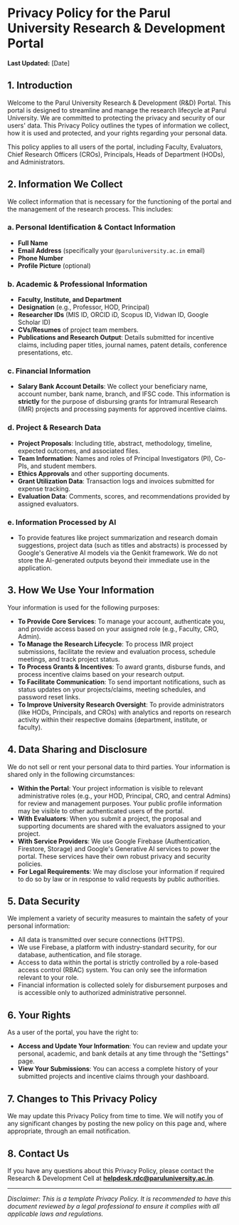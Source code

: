 # Privacy Policy for the Parul University Research & Development Portal

**Last Updated:** [Date]

## 1. Introduction

Welcome to the Parul University Research & Development (R&D) Portal. This portal is designed to streamline and manage the research lifecycle at Parul University. We are committed to protecting the privacy and security of our users' data. This Privacy Policy outlines the types of information we collect, how it is used and protected, and your rights regarding your personal data.

This policy applies to all users of the portal, including Faculty, Evaluators, Chief Research Officers (CROs), Principals, Heads of Department (HODs), and Administrators.

## 2. Information We Collect

We collect information that is necessary for the functioning of the portal and the management of the research process. This includes:

### a. Personal Identification & Contact Information
-   **Full Name**
-   **Email Address** (specifically your `@paruluniversity.ac.in` email)
-   **Phone Number**
-   **Profile Picture** (optional)

### b. Academic & Professional Information
-   **Faculty, Institute, and Department**
-   **Designation** (e.g., Professor, HOD, Principal)
-   **Researcher IDs** (MIS ID, ORCID iD, Scopus ID, Vidwan ID, Google Scholar ID)
-   **CVs/Resumes** of project team members.
-   **Publications and Research Output**: Details submitted for incentive claims, including paper titles, journal names, patent details, conference presentations, etc.

### c. Financial Information
-   **Salary Bank Account Details**: We collect your beneficiary name, account number, bank name, branch, and IFSC code. This information is **strictly** for the purpose of disbursing grants for Intramural Research (IMR) projects and processing payments for approved incentive claims.

### d. Project & Research Data
-   **Project Proposals**: Including title, abstract, methodology, timeline, expected outcomes, and associated files.
-   **Team Information**: Names and roles of Principal Investigators (PI), Co-PIs, and student members.
-   **Ethics Approvals** and other supporting documents.
-   **Grant Utilization Data**: Transaction logs and invoices submitted for expense tracking.
-   **Evaluation Data**: Comments, scores, and recommendations provided by assigned evaluators.

### e. Information Processed by AI
-   To provide features like project summarization and research domain suggestions, project data (such as titles and abstracts) is processed by Google's Generative AI models via the Genkit framework. We do not store the AI-generated outputs beyond their immediate use in the application.

## 3. How We Use Your Information

Your information is used for the following purposes:
-   **To Provide Core Services**: To manage your account, authenticate you, and provide access based on your assigned role (e.g., Faculty, CRO, Admin).
-   **To Manage the Research Lifecycle**: To process IMR project submissions, facilitate the review and evaluation process, schedule meetings, and track project status.
-   **To Process Grants & Incentives**: To award grants, disburse funds, and process incentive claims based on your research output.
-   **To Facilitate Communication**: To send important notifications, such as status updates on your projects/claims, meeting schedules, and password reset links.
-   **To Improve University Research Oversight**: To provide administrators (like HODs, Principals, and CROs) with analytics and reports on research activity within their respective domains (department, institute, or faculty).

## 4. Data Sharing and Disclosure

We do not sell or rent your personal data to third parties. Your information is shared only in the following circumstances:
-   **Within the Portal**: Your project information is visible to relevant administrative roles (e.g., your HOD, Principal, CRO, and central Admins) for review and management purposes. Your public profile information may be visible to other authenticated users of the portal.
-   **With Evaluators**: When you submit a project, the proposal and supporting documents are shared with the evaluators assigned to your project.
-   **With Service Providers**: We use Google Firebase (Authentication, Firestore, Storage) and Google's Generative AI services to power the portal. These services have their own robust privacy and security policies.
-   **For Legal Requirements**: We may disclose your information if required to do so by law or in response to valid requests by public authorities.

## 5. Data Security

We implement a variety of security measures to maintain the safety of your personal information:
-   All data is transmitted over secure connections (HTTPS).
-   We use Firebase, a platform with industry-standard security, for our database, authentication, and file storage.
-   Access to data within the portal is strictly controlled by a role-based access control (RBAC) system. You can only see the information relevant to your role.
-   Financial information is collected solely for disbursement purposes and is accessible only to authorized administrative personnel.

## 6. Your Rights

As a user of the portal, you have the right to:
-   **Access and Update Your Information**: You can review and update your personal, academic, and bank details at any time through the "Settings" page.
-   **View Your Submissions**: You can access a complete history of your submitted projects and incentive claims through your dashboard.

## 7. Changes to This Privacy Policy

We may update this Privacy Policy from time to time. We will notify you of any significant changes by posting the new policy on this page and, where appropriate, through an email notification.

## 8. Contact Us

If you have any questions about this Privacy Policy, please contact the Research & Development Cell at **helpdesk.rdc@paruluniversity.ac.in**.

***

*Disclaimer: This is a template Privacy Policy. It is recommended to have this document reviewed by a legal professional to ensure it complies with all applicable laws and regulations.*
